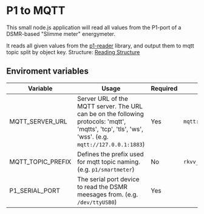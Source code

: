 # P1 to MQTT

This small node.js application will read all values from the P1-port of a DSMR-based "Slimme meter" energymeter.

It reads all given values from the [p1-reader](https://github.com/ruudverheijden/node-p1-reader) library, and output them to mqtt topic split by object key. Structure: [Reading Structure](https://github.com/ruudverheijden/node-p1-reader#reading-structure)

## Enviroment variables

|Variable|Usage|Required|Default|
|---|---|---|---|
|MQTT_SERVER_URL|Server URL of the MQTT server. The URL can be on the following protocols: 'mqtt', 'mqtts', 'tcp', 'tls', 'ws', 'wss'. (e.g. `mqtt://127.0.0.1:1883`)|Yes|`mqtt://127.0.0.1:1883`|
|MQTT_TOPIC_PREFIX|Defines the prefix used for mqtt topic naming. (e.g. `p1/smartmeter`)|No|`rkvv_p1/smartmeter`|
|P1_SERIAL_PORT|The serial port device to read the DSMR meesages from. (e.g. `/dev/ttyUSB0`)|Yes||
